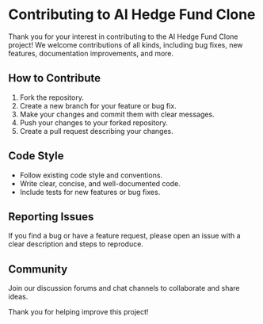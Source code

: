 # Contributing to AI Hedge Fund Clone

Thank you for your interest in contributing to the AI Hedge Fund Clone project! We welcome contributions of all kinds, including bug fixes, new features, documentation improvements, and more.

## How to Contribute

1. Fork the repository.
2. Create a new branch for your feature or bug fix.
3. Make your changes and commit them with clear messages.
4. Push your changes to your forked repository.
5. Create a pull request describing your changes.

## Code Style

- Follow existing code style and conventions.
- Write clear, concise, and well-documented code.
- Include tests for new features or bug fixes.

## Reporting Issues

If you find a bug or have a feature request, please open an issue with a clear description and steps to reproduce.

## Community

Join our discussion forums and chat channels to collaborate and share ideas.

Thank you for helping improve this project!

